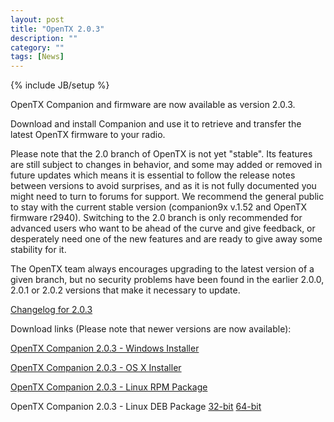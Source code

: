 ```yaml
---
layout: post
title: "OpenTX 2.0.3"
description: ""
category: ""
tags: [News]
---
```

{% include JB/setup %}

OpenTX Companion and firmware are now available as version 2.0.3.

Download and install Companion and use it to retrieve and transfer the latest OpenTX firmware to your radio.

Please note that the 2.0 branch of OpenTX is not yet "stable". Its features are still subject to changes in behavior, and some may added or removed in future updates which means it is essential to follow the release notes between versions to avoid surprises, and as it is not fully documented you might need to turn to forums for support. We recommend the general public to stay with the current stable version (companion9x v.1.52 and OpenTX firmware r2940). Switching to the 2.0 branch is only recommended for advanced users who want to be ahead of the curve and give feedback, or desperately need one of the new features and are ready to give away some stability for it.

The OpenTX team always encourages upgrading to the latest version of a given branch, but no security problems have been found in the earlier 2.0.0, 2.0.1 or 2.0.2 versions that make it necessary to update.

[Changelog for 2.0.3](https://github.com/opentx/opentx/releases/tag/2.0.3)

Download links (Please note that newer versions are now available):

[OpenTX Companion 2.0.3 - Windows Installer](http://downloads.open-tx.org/2.0/companion/companionInstall_2.0.3.exe)

[OpenTX Companion 2.0.3 - OS X Installer](http://downloads.open-tx.org/2.0/companion/companion-macosx-2.0.3.dmg)

[OpenTX Companion 2.0.3 - Linux RPM Package](http://downloads.open-tx.org/2.0/companion/companion-2.0.3-i686.rpm)

OpenTX Companion 2.0.3 - Linux DEB Package [32-bit](http://downloads.open-tx.org/2.0/companion/companion_2.0.3_i386.deb) [64-bit](http://downloads.open-tx.org/2.0/companion/companion_2.0.3_amd64.deb)
